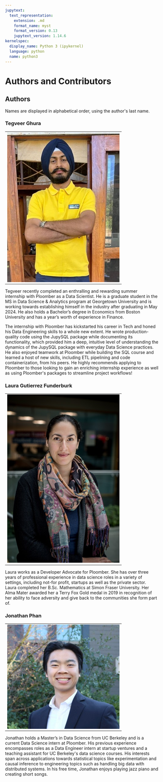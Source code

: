 ```yaml
---
jupytext:
  text_representation:
    extension: .md
    format_name: myst
    format_version: 0.13
    jupytext_version: 1.14.6
kernelspec:
  display_name: Python 3 (ipykernel)
  language: python
  name: python3
---
```


# Authors and Contributors

## Authors

Names are displayed in alphabetical order, using the author's last name. 

### Tegveer Ghura

| |
|-|
|![](Tegveer.jpg)|

Tegveer recently completed an enthralling and rewarding summer internship with Ploomber as a Data Scientist. He is a graduate student in the MS in Data Science & Analytics program at Georgetown University and is working towards establishing himself in the industry after graduating in May 2024. He also holds a Bachelor’s degree in Economics from Boston University and has a year’s worth of experience in Finance.

The internship with Ploomber has kickstarted his career in Tech and honed his Data Engineering skills to a whole new extent. He wrote production-quality code using the JupySQL package while documenting its functionality, which provided him a deep, intuitive level of understanding the dynamics of the JupySQL package with everyday Data Science practices. He also enjoyed teamwork at Ploomber while building the SQL course and learned a host of new skills, including ETL pipelining and code containerization, from his peers. He highly recommends applying to Ploomber to those looking to gain an enriching internship experience as well as using Ploomber's packages to streamline project workflows!

### Laura Gutierrez Funderburk

| |
|-|
|![](Laura.jpg)| 




Laura works as a Developer Advocate for Ploomber. She has over three years of professional experience in data science roles in a variety of settings, including not-for profit, startups as well as the private sector. Laura completed her B.Sc. Mathematics at Simon Fraser University. Her Alma Mater awarded her a Terry Fox Gold medal in 2019 in recognition of her ability to face adversity and give back to the communities she form part of.

### Jonathan Phan

| |
|-|
|![](Jonathan.jpg)|

Jonathan holds a Master’s in Data Science from UC Berkeley and is a current Data Science intern at Ploomber. His previous experience encompasses roles as a Data Engineer intern at startup ventures and a teaching assistant for UC Berkeley's data science courses. His interests span across applications towards statistical topics like experimentation and causal inference to engineering topics such as handling big data with distributed systems. In his free time, Jonathan enjoys playing jazz piano and creating short songs.